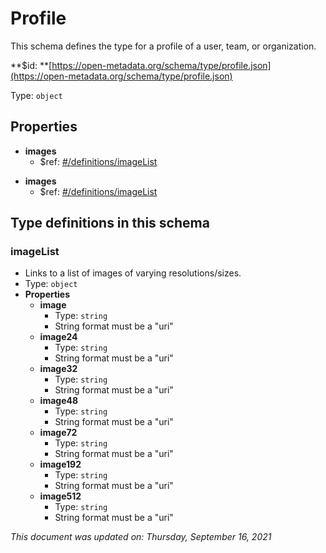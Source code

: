 # Profile

This schema defines the type for a profile of a user, team, or organization.

**$id: **[https://open-metadata.org/schema/type/profile.json](https://open-metadata.org/schema/type/profile.json)

Type: `object`

## Properties
 - **images**
   - $ref: [#/definitions/imageList](#imagelist)

* **images**
  * $ref: [#/definitions/imageList](profile.md#imagelist)

## Type definitions in this schema
### imageList

* Links to a list of images of varying resolutions/sizes.
* Type: `object`
* **Properties**
  * **image**
    * Type: `string`
    * String format must be a "uri"
  * **image24**
    * Type: `string`
    * String format must be a "uri"
  * **image32**
    * Type: `string`
    * String format must be a "uri"
  * **image48**
    * Type: `string`
    * String format must be a "uri"
  * **image72**
    * Type: `string`
    * String format must be a "uri"
  * **image192**
    * Type: `string`
    * String format must be a "uri"
  * **image512**
    * Type: `string`
    * String format must be a "uri"

_This document was updated on: Thursday, September 16, 2021_
